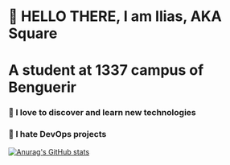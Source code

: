 # 👋 HELLO THERE, I am Ilias, AKA Square
# A student at 1337 campus of Benguerir

### 🔭 I love to discover and learn new technologies
### 🤯 I hate DevOps projects

[![Anurag's GitHub stats](https://github-readme-stats.vercel.app/api?iliaselbadaoui=anuraghazra)](https://github.com/anuraghazra/github-readme-stats)
